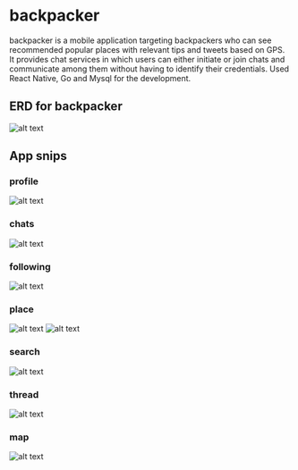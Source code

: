 # backpacker
backpacker is a mobile application targeting backpackers who can see recommended popular places with relevant tips and tweets based on GPS.
It provides chat services in which users can either initiate or join chats and communicate among them without having to identify their credentials.
Used React Native, Go and Mysql for the development. 


## ERD for backpacker 
![alt text](https://github.com/kimshy9805/backpacker/blob/main/DB/ERD.png?raw=true)



## App snips
### profile
![alt text](https://github.com/kimshy9805/backpacker/blob/main/DB/profile.png?raw=true)

### chats
![alt text](https://github.com/kimshy9805/backpacker/blob/main/DB/chats.png?raw=true)

### following
![alt text](https://github.com/kimshy9805/backpacker/blob/main/DB/following.png?raw=true)

### place
![alt text](https://github.com/kimshy9805/backpacker/blob/main/DB/place1.png?raw=true)
![alt text](https://github.com/kimshy9805/backpacker/blob/main/DB/place2.png?raw=true)

### search
![alt text](https://github.com/kimshy9805/backpacker/blob/main/DB/search.png?raw=true)

### thread
![alt text](https://github.com/kimshy9805/backpacker/blob/main/DB/thread.png?raw=true)

### map
![alt text](https://github.com/kimshy9805/backpacker/blob/main/DB/map.png?raw=true)
